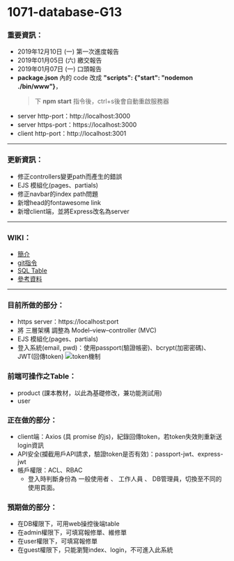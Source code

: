 # 1071-database-G13

### 重要資訊：
* 2019年12月10日 (一) 第一次進度報告
* 2019年01月05日 (六) 繳交報告
* 2019年01月07日 (一) 口頭報告
* **package.json** 內的 code 改成 **"scripts": {"start": "nodemon ./bin/www"}**，
  > 下 **npm start** 指令後，ctrl+s後會自動重啟服務器
* server http-port：http://localhost:3000
* server https-port：https://localhost:3000
* client http-port：http://localhost:3001
---

### 更新資訊：
* 修正controllers變更path而產生的錯誤
* EJS 模組化(pages、partials)
* 修正navbar的index path問題
* 新增head的fontawesome link
* 新增client端，並將Express改名為server
---

### WIKI：
* [簡介](https://github.com/toumei/1071-database-G13/wiki/Home)
* [git指令](https://github.com/toumei/1071-database-G13/wiki/git-command)
* [SQL Table](https://github.com/toumei/1071-database-G13/wiki/SQL-Table)
* [參考資料](https://github.com/toumei/1071-database-G13/wiki/Reference)
---

### 目前所做的部分：
* https server：https://localhost:port
* 將 三層架構 調整為 Model–view–controller (MVC)
* EJS 模組化(pages、partials)
* 登入系統(email, pwd)：使用passport(驗證帳密)、bcrypt(加密密碼)、JWT(回傳token)
![token機制](https://cdn-images-1.medium.com/max/1334/1*7T41R0dSLEzssIXPHpvimQ.png)

### 前端可操作之Table：
* product (課本教材，以此為基礎修改，兼功能測試用)
* user

### 正在做的部分：
* client端：Axios (具 promise 的js)，紀錄回傳token，若token失效則重新送login資訊
* API安全(攔截用戶API請求，驗證token是否有效)：passport-jwt、express-jwt
* 帳戶權限：ACL、RBAC
  * 登入時判斷身份為 一般使用者 、 工作人員 、 DB管理員，切換至不同的使用頁面。

### 預期做的部分：
* 在DB權限下，可用web操控後端table
* 在admin權限下，可填寫報修單、維修單
* 在user權限下，可填寫報修單
* 在guest權限下，只能瀏覽index、login，不可進入此系統
